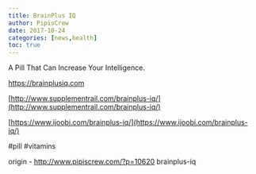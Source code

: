 ```yaml
---
title: BrainPlus IQ
author: PipisCrew
date: 2017-10-24
categories: [news,health]
toc: true
---
```


A Pill That Can Increase Your Intelligence.

https://brainplusiq.com

[http://www.supplementrail.com/brainplus-iq/](http://www.supplementrail.com/brainplus-iq/)

[https://www.ijoobi.com/brainplus-iq/](https://www.ijoobi.com/brainplus-iq/)

#pill #vitamins

origin - http://www.pipiscrew.com/?p=10620 brainplus-iq